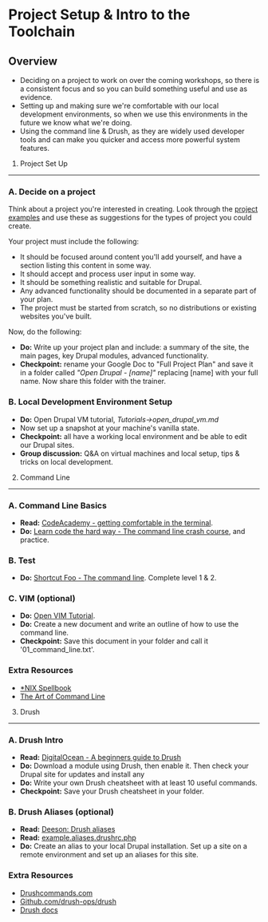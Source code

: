 Project Setup & Intro to the Toolchain
======================================

Overview
--------

* Deciding on a project to work on over the coming workshops, so there is a consistent focus and so you can build something useful and use as evidence.
* Setting up and making sure we're comfortable with our local development environments, so when we use this environments in the future we know what we're doing.
* Using the command line & Drush, as they are widely used developer tools and can make you quicker and access more powerful system features.

1) Project Set Up
-----------------

### A. Decide on a project

Think about a project you're interested in creating. Look through the [project examples](https://drive.google.com/drive/u/1/folders/0BzS3s9jPn08-V3NkQ0Z1RzNaMU0/0ByiysEQCBIteU3Q4eU1JT01PcEU/0By9KqisVw_3lTnRSZnVPb2RIMjA) and use these as suggestions for the types of project you could create.

Your project must include the following:

* It should be focused around content you'll add yourself, and have a section listing this content in some way.
* It should accept and process user input in some way.
* It should be something realistic and suitable for Drupal.
* Any advanced functionality should be documented in a separate part of your plan.
* The project must be started from scratch, so no distributions or existing websites you've built.

Now, do the following:

* __Do:__ Write up your project plan and include: a summary of the site, the main pages, key Drupal modules, advanced functionality.
* __Checkpoint:__ rename your Google Doc to "Full Project Plan" and save it in a folder called *"Open Drupal - [name]"* replacing [name] with your full name. Now share this folder with the trainer.

### B. Local Development Environment Setup

* __Do:__ Open Drupal VM tutorial, *Tutorials->open_drupal_vm.md*
* Now set up a snapshot at your machine's vanilla state.
* __Checkpoint:__ all have a working local environment and be able to edit our Drupal sites.
* __Group discussion:__ Q&A on virtual machines and local setup, tips & tricks on local development.

2) Command Line
---------------

### A. Command Line Basics

* __Read:__ [CodeAcademy - getting comfortable in the terminal](http://www.codecademy.com/blog/72-getting-comfortable-in-the-terminal-linux).
* __Do:__ [Learn code the hard way - The command line crash course](http://cli.learncodethehardway.org/book/), and practice.

### B. Test

* __Do:__ [Shortcut Foo - The command line](https://www.shortcutfoo.com/app/dojos/command-line). Complete level 1 & 2.

### C. VIM (optional)

* __Do:__ [Open VIM Tutorial](http://www.openvim.com/tutorial.html).
* __Do:__ Create a new document and write an outline of how to use the command line.
* __Checkpoint:__ Save this document in your folder and call it '01_command_line.txt'.

### Extra Resources

* [*NIX Spellbook](http://nixsrv.com/)
* [The Art of Command Line](https://github.com/jlevy/the-art-of-command-line)

3) Drush
--------

### A. Drush Intro

* __Read:__ [DigitalOcean - A beginners guide to Drush](https://www.digitalocean.com/community/tutorials/a-beginner-s-guide-to-drush-the-drupal-shell)
* __Do:__ Download a module using Drush, then enable it. Then check your Drupal site for updates and install any
* __Do:__ Write your own Drush cheatsheet with at least 10 useful commands.
* __Checkpoint:__ Save your Drush cheatsheet in your folder.

### B. Drush Aliases (optional)

* __Read:__ [Deeson: Drush aliases](https://www.deeson.co.uk/labs/drupal-drush-aliases-and-how-use-them)
* __Read:__ [example.aliases.drushrc.php](https://github.com/drush-ops/drush/blob/master/examples/example.aliases.drushrc.php)
* __Do:__ Create an alias to your local Drupal installation. Set up a site on a remote environment and set up an aliases for this site.

### Extra Resources

* [Drushcommands.com](http://drushcommands.com/)
* [Github.com/drush-ops/drush](http://drush.ws/)
* [Drush docs](http://docs.drush.org/)
